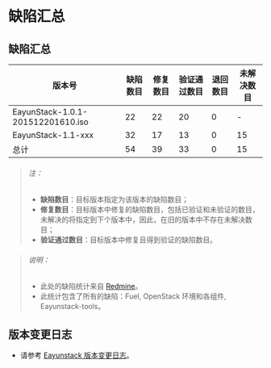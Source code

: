 # 缺陷汇总

## 缺陷汇总

|版本号|缺陷数目|修复数目|验证通过数目|退回数目|未解决数目|
|------|--------|--------|------------|--------|----------|
|EayunStack-1.0.1-201512201610.iso|22|22|20|0|-|
|EayunStack-1.1-xxx|32|17|13|0|15|
|总计|54|39|33|0|15|

> ###### 注：
> * **缺陷数目**：目标版本指定为该版本的缺陷数目；
> * **修复数目**：目标版本中修复的缺陷数目，包括已验证和未验证的数目，未解决的将指定到下个版本中，因此，在旧的版本中不存在未解决数目；
> * **验证通过数目**：目标版本中修复且得到验证的缺陷数目。

> ###### 说明：
> * 此处的缺陷统计来自 [Redmine](http://192.168.15.2/projects/eayun_eayunstack/issues)。
> * 此统计包含了所有的缺陷：Fuel, OpenStack 环境和各组件, Eayunstack-tools。

## 版本变更日志

* 请参考 [Eayunstack 版本变更日志](https://github.com/eayunstack/EayunStack-building/blob/master/EayunStack-ISO-ChangeLog)。
